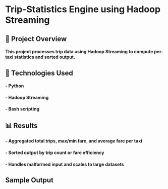 # Trip-Statistics Engine using Hadoop Streaming



## 

## 🚀 Project Overview



#### This project processes trip data using Hadoop Streaming to compute per-taxi statistics and sorted output.



## 

## 🔧 Technologies Used

#### \- Python

#### \- Hadoop Streaming

#### \- Bash scripting





## 

## 📊 Results

#### \- Aggregated total trips, max/min fare, and average fare per taxi

#### \- Sorted output by trip count or fare efficiency

#### \- Handles malformed input and scales to large datasets

## 

## Sample Output



